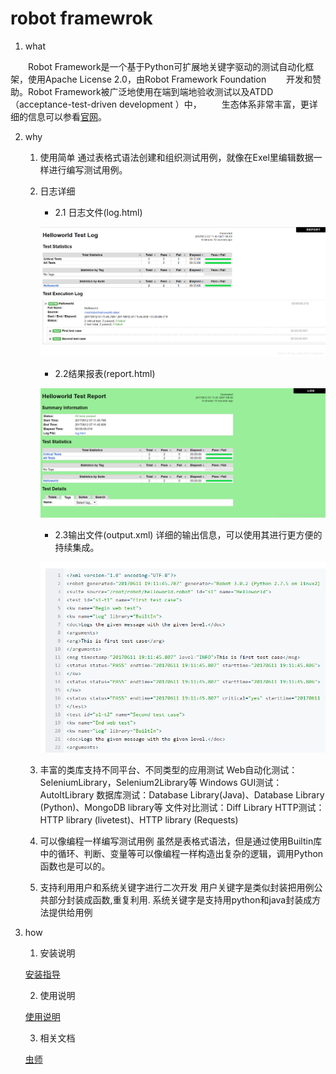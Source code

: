 # robot framewrok

1. what

　　Robot Framework是一个基于Python可扩展地关键字驱动的测试自动化框架，使用Apache License 2.0，由Robot Framework Foundation
　　开发和赞助。Robot Framework被广泛地使用在端到端地验收测试以及ATDD（acceptance-test-driven development ）中，
　　生态体系非常丰富，更详细的信息可以参看[官网](http://robotframework.org/)。

2. why

    1. 使用简单
    通过表格式语法创建和组织测试用例，就像在Exel里编辑数据一样进行编写测试用例。
    
    2. 日志详细
        * 2.1 日志文件(log.html)

        ![](Image/log01.png)
   
        * 2.2结果报表(report.html)

        ![](Image/log02.png)
 
        *  2.3输出文件(output.xml)
        详细的输出信息，可以使用其进行更方便的持续集成。

        ![](Image/log03.png)
   
    3. 丰富的类库支持不同平台、不同类型的应用测试
    Web自动化测试：SeleniumLibrary，Selenium2Library等
    Windows GUI测试：AutoItLibrary
    数据库测试：Database Library(Java)、Database Library (Python)、MongoDB library等
    文件对比测试：Diff Library
    HTTP测试：HTTP library (livetest)、HTTP library (Requests)
    
    4. 可以像编程一样编写测试用例 
    虽然是表格式语法，但是通过使用Builtin库中的循环、判断、变量等可以像编程一样构造出复杂的逻辑，调用Python函数也是可以的。 
    
    5. 支持利用用户和系统关键字进行二次开发
    用户关键字是类似封装把用例公共部分封装成函数,重复利用.
    系统关键字是支持用python和java封装成方法提供给用例
    
    
3. how

    1. 安装说明

    [安装指导](Install.md)

    2. 使用说明

    [使用说明](Guide.md)

    3. 相关文档

    [虫师](http://blog.csdn.net/u012145166/article/details/50130597)






